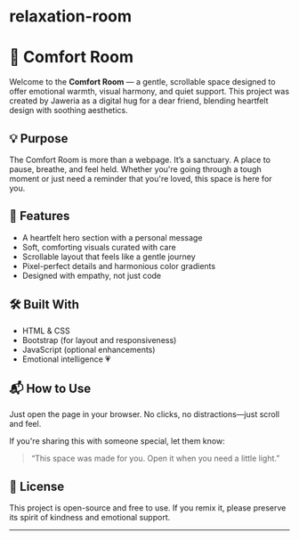 # relaxation-room
# 🌸 Comfort Room

Welcome to the **Comfort Room** — a gentle, scrollable space designed to offer emotional warmth, visual harmony, and quiet support. This project was created by Jaweria as a digital hug for a dear friend, blending heartfelt design with soothing aesthetics.

## 💡 Purpose

The Comfort Room is more than a webpage. It’s a sanctuary. A place to pause, breathe, and feel held. Whether you're going through a tough moment or just need a reminder that you're loved, this space is here for you.

## 🎨 Features

- A heartfelt hero section with a personal message
- Soft, comforting visuals curated with care
- Scrollable layout that feels like a gentle journey
- Pixel-perfect details and harmonious color gradients
- Designed with empathy, not just code

## 🛠️ Built With

- HTML & CSS
- Bootstrap (for layout and responsiveness)
- JavaScript (optional enhancements)
- Emotional intelligence 💗

## 📬 How to Use

Just open the page in your browser. No clicks, no distractions—just scroll and feel.

If you're sharing this with someone special, let them know:
> “This space was made for you. Open it when you need a little light.”



## 🤍 License

This project is open-source and free to use. If you remix it, please preserve its spirit of kindness and emotional support.

---
